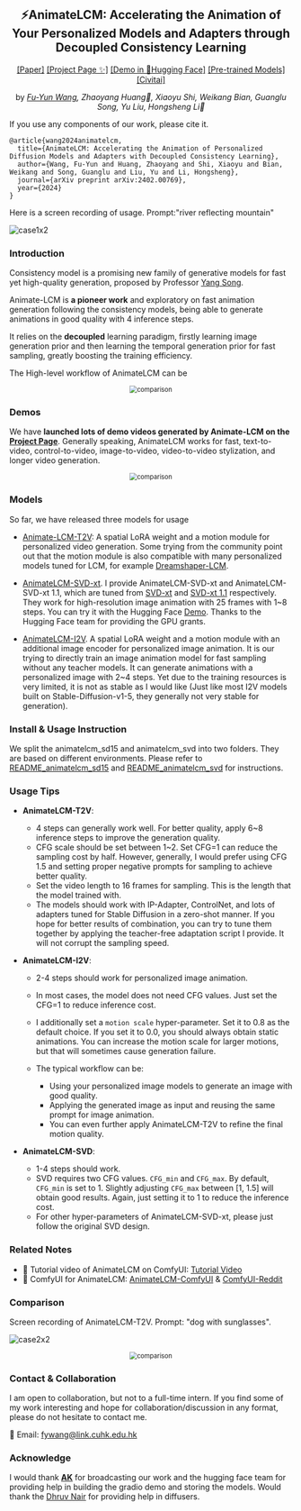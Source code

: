 <div align="center">

## ⚡️AnimateLCM: Accelerating the Animation of Your Personalized Models and Adapters through Decoupled Consistency Learning

[[Paper]](https://arxiv.org/abs/2402.00769) [[Project Page ✨]](https://animatelcm.github.io/) [[Demo in 🤗Hugging Face]](https://huggingface.co/spaces/wangfuyun/AnimateLCM-SVD) [[Pre-trained Models]](https://huggingface.co/wangfuyun/AnimateLCM) [[Civitai]](https://civitai.com/models/290375/animatelcm-fast-video-generation)

by *[Fu-Yun Wang](https://g-u-n.github.io), Zhaoyang Huang📮, Xiaoyu Shi, Weikang Bian, Guanglu Song, Yu Liu, Hongsheng Li📮* 

</div>



If you use any components of our work, please cite it.

```
@article{wang2024animatelcm,
  title={AnimateLCM: Accelerating the Animation of Personalized Diffusion Models and Adapters with Decoupled Consistency Learning},
  author={Wang, Fu-Yun and Huang, Zhaoyang and Shi, Xiaoyu and Bian, Weikang and Song, Guanglu and Liu, Yu and Li, Hongsheng},
  journal={arXiv preprint arXiv:2402.00769},
  year={2024}
}

```

Here is a screen recording of usage. Prompt:"river reflecting mountain"

![case1x2](https://github.com/G-U-N/AnimateLCM/assets/60997859/98f6cefe-b5f8-4bcc-966e-bbca93638e8d)

### Introduction

Consistency model is a promising new family of generative models for fast yet high-quality generation, proposed by Professor [Yang Song](https://yang-song.net/). 

Animate-LCM is **a pioneer work** and exploratory on fast animation generation following the consistency models, being able to generate animations in good quality with 4 inference steps. 

It relies on the **decoupled** learning paradigm, firstly learning image generation prior and then learning the temporal generation prior for fast sampling, greatly boosting the training efficiency.

The High-level workflow of AnimateLCM can be


<div align="center">
  <img src="__assets__/imgs/demo_figure.png" alt="comparison" style="zoom:80%;" />
</div>


### Demos

We have **launched lots of demo videos generated by Animate-LCM on the [Project Page](https://animatelcm.github.io/)**. Generally speaking, AnimateLCM works for fast, text-to-video, control-to-video, image-to-video, video-to-video stylization, and longer video generation. 


<div align="center">
  <img src="__assets__/imgs/examples.png" alt="comparison" style="zoom:80%;" />
</div>





### Models 

So far, we have released three models for usage

- [Animate-LCM-T2V](https://huggingface.co/wangfuyun/AnimateLCM): A spatial LoRA weight and a motion module for personalized video generation. Some trying from the community point out that the motion module is also compatible with many personalized models tuned for LCM, for example [Dreamshaper-LCM](https://civitai.com/models/4384?modelVersionId=252914).  

- [AnimateLCM-SVD-xt](https://huggingface.co/wangfuyun/AnimateLCM-SVD-xt). I provide AnimateLCM-SVD-xt and AnimateLCM-SVD-xt 1.1, which are tuned from [SVD-xt](https://huggingface.co/stabilityai/stable-video-diffusion-img2vid-xt) and [SVD-xt 1.1](https://huggingface.co/stabilityai/stable-video-diffusion-img2vid-xt-1-1) respectively. They work for high-resolution image animation with 25 frames with 1~8 steps. You can try it with the Hugging Face [Demo](https://huggingface.co/spaces/wangfuyun/AnimateLCM-SVD). Thanks to the Hugging Face team for providing the GPU grants. 

- [AnimateLCM-I2V](https://huggingface.co/wangfuyun/AnimateLCM-I2V). A spatial LoRA weight and a motion module with an additional image encoder for personalized image animation. It is our trying to directly train an image animation model for fast sampling without any teacher models. It can generate animations with a personalized image with 2~4 steps. Yet due to the training resources is very limited, it is not as stable as I would like (Just like most I2V models built on Stable-Diffusion-v1-5, they generally not very stable for generation).

### Install & Usage Instruction

We split the animatelcm_sd15 and animatelcm_svd into two folders. They are based on different environments. Please refer to [README_animatelcm_sd15](./animatelcm_sd15/README.md) and [README_animatelcm_svd](./animatelcm_svd/README.md) for instructions.
 
### Usage Tips

- **AnimateLCM-T2V**: 
    - 4 steps can generally work well. For better quality, apply 6~8 inference steps to improve the generation quality.
    - CFG scale should be set between 1~2. Set CFG=1 can reduce the sampling cost by half. However, generally, I would prefer using CFG 1.5 and setting proper negative prompts for sampling to achieve better quality.
    - Set the video length to 16 frames for sampling. This is the length that the model trained with.   
    - The models should work with IP-Adapter, ControlNet, and lots of adapters tuned for Stable Diffusion in a zero-shot manner. If you hope for better results of combination, you can try to tune them together by applying the teacher-free adaptation script I provide. It will not corrupt the sampling speed. 

- **AnimateLCM-I2V**:
    - 2-4 steps should work for personalized image animation. 
    - In most cases, the model does not need CFG values. Just set the CFG=1 to reduce inference cost.
    - I additionally set a `motion scale` hyper-parameter. Set it to 0.8 as the default choice. If you set it to 0.0, you should always obtain static animations. You can increase the motion scale for larger motions, but that will sometimes cause generation failure.

    - The typical workflow can be:
        - Using your personalized image models to generate an image with good quality.
        - Applying the generated image as input and reusing the same prompt for image animation.
        - You can even further apply AnimateLCM-T2V to refine the final motion quality.

- **AnimateLCM-SVD**: 
    - 1-4 steps should work.
    - SVD requires two CFG values. `CFG_min` and `CFG_max`. By default, `CFG_min` is set to 1. Slightly adjusting `CFG_max` between [1, 1.5] will obtain good results.  Again, just setting it to 1 to reduce the inference cost.
    - For other hyper-parameters of AnimateLCM-SVD-xt, please just follow the original SVD design.

### Related Notes

- 🎉 Tutorial video of AnimateLCM on ComfyUI: [Tutorial Video](https://www.youtube.com/watch?v=HxlZHsd6xAk&feature=youtu.be)
- 🎉 ComfyUI for AnimateLCM: [AnimateLCM-ComfyUI](https://github.com/dezi-ai/ComfyUI-AnimateLCM) & [ComfyUI-Reddit](https://www.reddit.com/r/comfyui/comments/1ajjp9v/animatelcm_support_just_dropped/) 


### Comparison

Screen recording of AnimateLCM-T2V. Prompt: "dog with sunglasses".

![case2x2](https://github.com/G-U-N/AnimateLCM/assets/60997859/b23f3946-f3e2-4800-8662-dff9457a60ac)


<div align="center">
  <img src="__assets__/imgs/comparison.png" alt="comparison" style="zoom:80%;" />
</div>


### Contact & Collaboration

I am open to collaboration, but not to a full-time intern. If you find some of my work interesting and hope for collaboration/discussion in any format, please do not hesitate to contact me.

📧 Email: fywang@link.cuhk.edu.hk

### Acknowledge

I would thank **[AK](https://twitter.com/_akhaliq)** for broadcasting our work and the hugging face team for providing help in building the gradio demo and storing the models. Would thank the [Dhruv Nair](https://twitter.com/_DhruvNair_) for providing help in diffusers.




